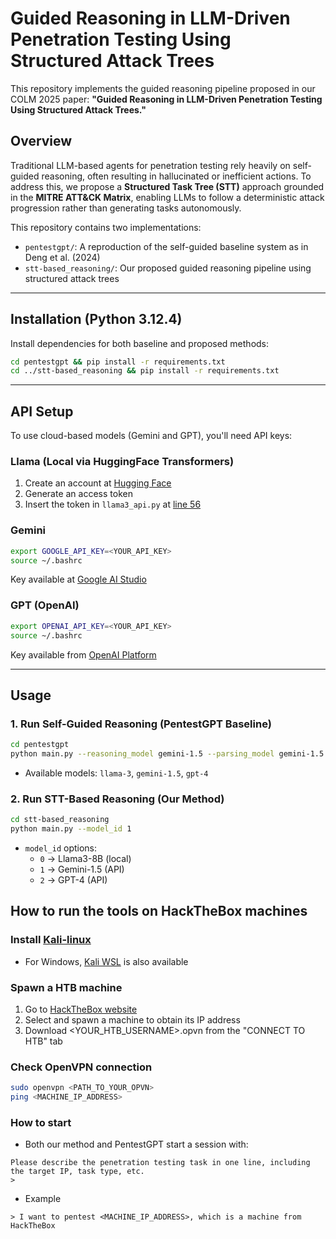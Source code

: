 # Guided Reasoning in LLM-Driven Penetration Testing Using Structured Attack Trees

This repository implements the guided reasoning pipeline proposed in our COLM 2025 paper:
**"Guided Reasoning in LLM-Driven Penetration Testing Using Structured Attack Trees."**

## Overview

Traditional LLM-based agents for penetration testing rely heavily on self-guided reasoning, often resulting in hallucinated or inefficient actions. To address this, we propose a **Structured Task Tree (STT)** approach grounded in the **MITRE ATT&CK Matrix**, enabling LLMs to follow a deterministic attack progression rather than generating tasks autonomously.

This repository contains two implementations:
- `pentestgpt/`: A reproduction of the self-guided baseline system as in Deng et al. (2024)
- `stt-based_reasoning/`: Our proposed guided reasoning pipeline using structured attack trees

---

## Installation (Python 3.12.4)

Install dependencies for both baseline and proposed methods:

```bash
cd pentestgpt && pip install -r requirements.txt
cd ../stt-based_reasoning && pip install -r requirements.txt
```

---

## API Setup

To use cloud-based models (Gemini and GPT), you'll need API keys:

### Llama (Local via HuggingFace Transformers)

1. Create an account at [Hugging Face](https://huggingface.co/meta-llama/Meta-Llama-3-8B-Instruct)
2. Generate an access token
3. Insert the token in `llama3_api.py` at [line 56](./stt-based_reasoning/utils/APIs/llama3_api.py)

### Gemini

```bash
export GOOGLE_API_KEY=<YOUR_API_KEY>
source ~/.bashrc
```

Key available at [Google AI Studio](https://ai.google.dev/gemini-api/docs/api-key)

### GPT (OpenAI)

```bash
export OPENAI_API_KEY=<YOUR_API_KEY>
source ~/.bashrc
```

Key available from [OpenAI Platform](https://platform.openai.com/api-keys)

---

## Usage

### 1. Run Self-Guided Reasoning (PentestGPT Baseline)

```bash
cd pentestgpt
python main.py --reasoning_model gemini-1.5 --parsing_model gemini-1.5
```

- Available models: `llama-3`, `gemini-1.5`, `gpt-4`

### 2. Run STT-Based Reasoning (Our Method)

```bash
cd stt-based_reasoning
python main.py --model_id 1
```

- `model_id` options:
  - `0` → Llama3-8B (local)
  - `1` → Gemini-1.5 (API)
  - `2` → GPT-4 (API)

## How to run the tools on HackTheBox machines

### Install [Kali-linux](https://www.kali.org/docs/installation/hard-disk-install/)

- For Windows, [Kali WSL](https://www.kali.org/docs/wsl/wsl-preparations/) is also available

### Spawn a HTB machine

1. Go to [HackTheBox website](https://app.hackthebox.com/machines)
2. Select and spawn a machine to obtain its IP address
3. Download <YOUR_HTB_USERNAME>.opvn from the "CONNECT TO HTB" tab

### Check OpenVPN connection

```bash
sudo openvpn <PATH_TO_YOUR_OPVN>
ping <MACHINE_IP_ADDRESS>
```

### How to start

- Both our method and PentestGPT start a session with:

```
Please describe the penetration testing task in one line, including the target IP, task type, etc.
> 
```

- Example
  
```
> I want to pentest <MACHINE_IP_ADDRESS>, which is a machine from HackTheBox
```
